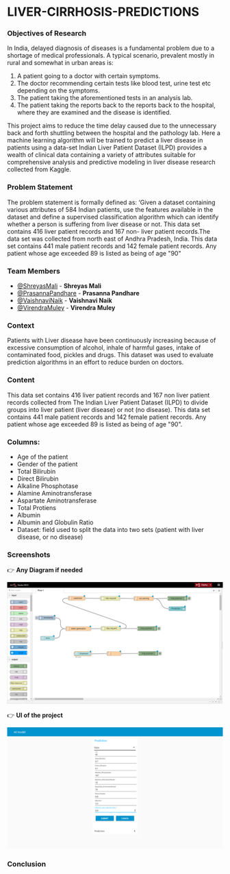# LIVER-CIRRHOSIS-PREDICTIONS

### Objectives of Research
In India, delayed diagnosis of diseases is a fundamental problem due to a shortage of medical
professionals. A typical scenario, prevalent mostly in rural and somewhat in urban areas is:
1. A patient going to a doctor with certain symptoms.
2. The doctor recommending certain tests like blood test, urine test etc depending on the
symptoms.
3. The patient taking the aforementioned tests in an analysis lab.
4. The patient taking the reports back to the reports back to the hospital, where they are
examined and the disease is identified.

This project aims to reduce the time delay caused due to the unnecessary back and forth shuttling between the hospital and the pathology lab. Here a machine learning algorithm will be trained to predict a liver disease in patients using a data-set Indian Liver Patient Dataset (ILPD) provides a wealth of clinical data containing a variety of attributes suitable for comprehensive analysis and predictive modeling in liver disease research collected from Kaggle.

### Problem Statement
The problem statement is formally defined as:
‘Given a dataset containing various attributes of 584 Indian patients, use the features
available in the dataset and define a supervised classification algorithm which can identify
whether a person is suffering from liver disease or not. This data set contains 416 liver patient
records and 167 non- liver patient records.The data set was collected from north east of Andhra
Pradesh, India. This data set contains 441 male patient records and 142 female patient records.
Any patient whose age exceeded 89 is listed as being of age "90"

### Team Members

- [@ShreyasMali](https://github.com/toastsandwich) - **Shreyas Mali** 
- [@PrasannaPandhare](https://github.com/Prasannapandhare) - **Prasanna Pandhare**
- [@VaishnaviNaik](https://github.com/vaishnavi0022) - **Vaishnavi Naik**
- [@VirendraMuley](https://github.com/Viren7502) - **Virendra Muley**


### Context
Patients with Liver disease have been continuously increasing because of excessive
consumption of alcohol, inhale of harmful gases, intake of contaminated food, pickles and
drugs. This dataset was used to evaluate prediction algorithms in an effort to reduce burden on
doctors.

### Content
This data set contains 416 liver patient records and 167 non liver patient records
collected from The Indian Liver Patient Dataset (ILPD) to divide groups into liver patient (liver disease) or not (no disease). This data set contains 441
male patient records and 142 female patient records. Any patient whose age exceeded 89 is
listed as being of age "90".

### Columns:
* Age of the patient
* Gender of the patient
* Total Bilirubin
* Direct Bilirubin
* Alkaline Phosphotase
* Alamine Aminotransferase
* Aspartate Aminotransferase
* Total Protiens
* Albumin
* Albumin and Globulin Ratio
* Dataset: field used to split the data into two sets (patient with liver disease, or no disease)

### Screenshots

👉 **Any Diagram if needed**

![Noderedflow](https://github.com/AbhishekMali21/LIVER-PATIENT-ANALYSIS/blob/master/Screenshots/Node%20Red%20Flow.png)

👉 **UI of the project**

![MLModelUI](https://github.com/AbhishekMali21/LIVER-PATIENT-ANALYSIS/blob/master/Screenshots/ML%20Modek%20UI.png)

### Conclusion
